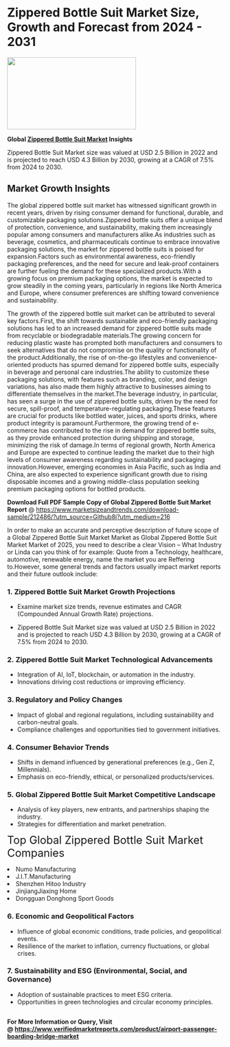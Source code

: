 <H1>Zippered Bottle Suit Market Size, Growth and Forecast from 2024 - 2031</H1><img class="aligncenter size-medium wp-image-584254" src="https://thirdeyenews.in/wp-content/uploads/2024/09/Global-Market-Research-300x168.jpeg" alt="" width="300" height="168" /><p><strong>Global&nbsp;<a href="https://www.marketsizeandtrends.com/download-sample/212486/?utm_source=Github8j?utm_medium=216">Zippered Bottle Suit Market</a> Insights</strong></p><p>Zippered Bottle Suit Market size was valued at USD 2.5 Billion in 2022 and is projected to reach USD 4.3 Billion by 2030, growing at a CAGR of 7.5% from 2024 to 2030.</p><p><h2>Market Growth Insights</h2> <p>The global zippered bottle suit market has witnessed significant growth in recent years, driven by rising consumer demand for functional, durable, and customizable packaging solutions.Zippered bottle suits offer a unique blend of protection, convenience, and sustainability, making them increasingly popular among consumers and manufacturers alike.As industries such as beverage, cosmetics, and pharmaceuticals continue to embrace innovative packaging solutions, the market for zippered bottle suits is poised for expansion.Factors such as environmental awareness, eco-friendly packaging preferences, and the need for secure and leak-proof containers are further fueling the demand for these specialized products.With a growing focus on premium packaging options, the market is expected to grow steadily in the coming years, particularly in regions like North America and Europe, where consumer preferences are shifting toward convenience and sustainability.</p> <p>The growth of the zippered bottle suit market can be attributed to several key factors.First, the shift towards sustainable and eco-friendly packaging solutions has led to an increased demand for zippered bottle suits made from recyclable or biodegradable materials.The growing concern for reducing plastic waste has prompted both manufacturers and consumers to seek alternatives that do not compromise on the quality or functionality of the product.Additionally, the rise of on-the-go lifestyles and convenience-oriented products has spurred demand for zippered bottle suits, especially in beverage and personal care industries.The ability to customize these packaging solutions, with features such as branding, color, and design variations, has also made them highly attractive to businesses aiming to differentiate themselves in the market.The beverage industry, in particular, has seen a surge in the use of zippered bottle suits, driven by the need for secure, spill-proof, and temperature-regulating packaging.These features are crucial for products like bottled water, juices, and sports drinks, where product integrity is paramount.Furthermore, the growing trend of e-commerce has contributed to the rise in demand for zippered bottle suits, as they provide enhanced protection during shipping and storage, minimizing the risk of damage.In terms of regional growth, North America and Europe are expected to continue leading the market due to their high levels of consumer awareness regarding sustainability and packaging innovation.However, emerging economies in Asia Pacific, such as India and China, are also expected to experience significant growth due to rising disposable incomes and a growing middle-class population seeking premium packaging options for bottled products.<p><span class=""><strong>Download Full PDF Sample Copy of Global Zippered Bottle Suit Market Report</strong> @ <a href="https://www.marketsizeandtrends.com/download-sample/212486/?utm_source=Github8j?utm_medium=216" target="_blank">https://www.marketsizeandtrends.com/download-sample/212486/?utm_source=Github8j?utm_medium=216</a></span></p><p>In order to make an accurate and perceptive description of future scope of a Global&nbsp;Zippered Bottle Suit Market Market as Global&nbsp;Zippered Bottle Suit Market Market of 2025, you need to describe a clear Vision &ndash; What Industry or Linda can you think of for example: Quote from a Technology, healthcare, automotive, renewable energy, name the market you are Reffering to.However, some general trends and factors usually impact market reports and their future outlook include:</p><h3>1.&nbsp;<strong>Zippered Bottle Suit Market Growth Projections</strong></h3><ul><li>Examine market size trends, revenue estimates and CAGR (Compounded Annual Growth Rate) projections.</li><li><p>Zippered Bottle Suit Market size was valued at USD 2.5 Billion in 2022 and is projected to reach USD 4.3 Billion by 2030, growing at a CAGR of 7.5% from 2024 to 2030.</p></li></ul><h3>2.&nbsp;<strong>Zippered Bottle Suit Market Technological Advancements</strong></h3><ul><li>Integration of AI, IoT, blockchain, or automation in the industry.</li><li>Innovations driving cost reductions or improving efficiency.</li></ul><h3>3.&nbsp;<strong>Regulatory and Policy Changes</strong></h3><ul><li>Impact of global and regional regulations, including sustainability and carbon-neutral goals.</li><li>Compliance challenges and opportunities tied to government initiatives.</li></ul><h3>4.&nbsp;<strong>Consumer Behavior Trends</strong></h3><ul><li>Shifts in demand influenced by generational preferences (e.g., Gen Z, Millennials).</li><li>Emphasis on eco-friendly, ethical, or personalized products/services.</li></ul><h3>5.&nbsp;<strong>Global Zippered Bottle Suit Market Competitive Landscape</strong></h3><ul><li>Analysis of key players, new entrants, and partnerships shaping the industry.</li><li>Strategies for differentiation and market penetration.</li></ul><p data-pm-slice="1 1 []"><span style="color: inherit; font-family: inherit; font-size: 25px;">Top Global Zippered Bottle Suit Market Companies</span></p><div class="" data-test-id=""><p><li>Numo Manufacturing</li><li> J.I.T.Manufacturing</li><li> Shenzhen Hitoo Industry</li><li> JinjiangJiaxing Home</li><li> Dongguan Donghong Sport Goods</li></p></div><h3>6.&nbsp;<strong>Economic and Geopolitical Factors</strong></h3><ul><li>Influence of global economic conditions, trade policies, and geopolitical events.</li><li>Resilience of the market to inflation, currency fluctuations, or global crises.</li></ul><h3>7.&nbsp;<strong>Sustainability and ESG (Environmental, Social, and Governance)</strong></h3><ul><li>Adoption of sustainable practices to meet ESG criteria.</li><li>Opportunities in green technologies and circular economy principles.</li></ul><h2><strong style="font-size: 14px;">For More Information or Query, Visit @&nbsp;</strong><a style="background-color: #ffffff; font-size: 14px;" href="https://www.marketsizeandtrends.com/report/zippered-bottle-suit-market/" target="_blank">https://www.verifiedmarketreports.com/product/airport-passenger-boarding-bridge-market</a></h2>
